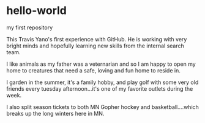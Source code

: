 # hello-world
my first repository

This Travis Yano's first experience with GitHub. He is working with very bright minds and hopefully learning new skills from the internal search team.

I like animals as my father was a veternarian and so I am happy to open my home to creatures that need a safe, loving and fun home to reside in.

I garden in the summer, it's a family hobby, and play golf with some very old friends every tuesday afternoon...it's one of my favorite outlets during the week.

I also split season tickets to both MN Gopher hockey and basketball....which breaks up the long winters here in MN.
